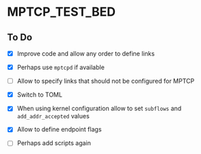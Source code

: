 # MPTCP_TEST_BED

## To Do 
- [x] Improve code and allow any order to define links
- [x] Perhaps use `mptcpd` if  available 
- [ ] Allow to specify links that should not be configured for MPTCP
- [x] Switch to TOML
- [x] When using kernel configuration allow to set `subflows` and `add_addr_accepted` values  
- [x] Allow to define endpoint flags 
- [ ] Perhaps add scripts again

